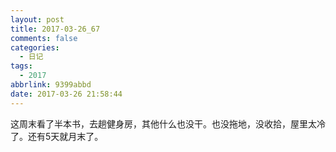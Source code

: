 ```yaml
---
layout: post
title: 2017-03-26_67
comments: false
categories:
  - 日记
tags:
  - 2017
abbrlink: 9399abbd
date: 2017-03-26 21:58:44
---
```


  这周末看了半本书，去趟健身房，其他什么也没干。也没拖地，没收拾，屋里太冷了。还有5天就月末了。
